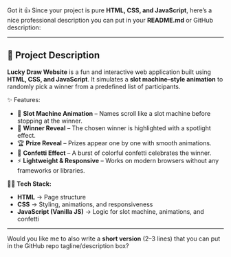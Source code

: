 
Got it 👍 Since your project is pure **HTML, CSS, and JavaScript**, here’s a nice professional description you can put in your **README.md** or GitHub description:

---

## 📌 Project Description

**Lucky Draw Website** is a fun and interactive web application built using **HTML, CSS, and JavaScript**.
It simulates a **slot machine–style animation** to randomly pick a winner from a predefined list of participants.

✨ Features:

* 🎰 **Slot Machine Animation** – Names scroll like a slot machine before stopping at the winner.
* 🎉 **Winner Reveal** – The chosen winner is highlighted with a spotlight effect.
* 🏆 **Prize Reveal** – Prizes appear one by one with smooth animations.
* 🎊 **Confetti Effect** – A burst of colorful confetti celebrates the winner.
* ⚡ **Lightweight & Responsive** – Works on modern browsers without any frameworks or libraries.

👨‍💻 **Tech Stack:**

* **HTML** → Page structure
* **CSS** → Styling, animations, and responsiveness
* **JavaScript (Vanilla JS)** → Logic for slot machine, animations, and confetti

---

Would you like me to also write a **short version** (2–3 lines) that you can put in the GitHub repo tagline/description box?
